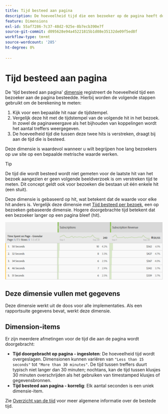 ```yaml
---
title: Tijd besteed aan pagina
description: De hoeveelheid tijd die een bezoeker op de pagina heeft doorgebracht.
feature: Dimensions
exl-id: 55af7286-7c37-48d2-925e-8b7ecb390e7f
source-git-commit: d095628e94a45221815b1d08e35132de09f5ed8f
workflow-type: tm+mt
source-wordcount: '285'
ht-degree: 0%

---
```


# Tijd besteed aan pagina

De &#39;tijd besteed aan pagina&#39; [dimensie](overview.md) registreert de hoeveelheid tijd een bezoeker aan de pagina besteedde. Hierbij worden de volgende stappen gebruikt om de berekening te meten:

1. Kijk voor een bepaalde hit naar de tijdstempel.
2. Vergelijk deze hit met de tijdstempel van de volgende hit in het bezoek. In zowel de paginaweergave als het bijhouden van koppelingen wordt het aantal treffers weergegeven.
3. De hoeveelheid tijd die tussen deze twee hits is verstreken, draagt bij aan de tijd die is besteed.

Deze dimensie is waardevol wanneer u wilt begrijpen hoe lang bezoekers op uw site op een bepaalde metrische waarde werken.

>[!TIP]
>
>De tijd die wordt besteed wordt niet gemeten voor de laatste hit van het bezoek aangezien er geen volgende beeldverzoek is om verstreken tijd te meten. Dit concept geldt ook voor bezoeken die bestaan uit één enkele hit (een stuit).

Deze dimensie is gebaseerd op hit, wat betekent dat de waarde voor elke hit anders is. Vergelijk deze dimensie met [Tijd besteed per bezoek](time-spent-per-visit.md), een op bezoeken gebaseerde dimensie. Hogere doorgebrachte tijd betekent dat een bezoeker langer op een pagina bleef (hit).

![Tijd besteed aan pagina](../metrics/assets/time-spent2.png)

## Deze dimensie vullen met gegevens

Deze dimensie werkt uit de doos voor alle implementaties. Als een rapportsuite gegevens bevat, werkt deze dimensie.

## Dimension-items

Er zijn meerdere afmetingen voor de tijd die aan de pagina wordt doorgebracht:

* **Tijd doorgebracht op pagina - ingesloten**: De hoeveelheid tijd wordt overgeslagen. Dimensionen kunnen variëren van `"Less than 15 seconds"` tot `"More than 30 minutes"`. De tijd tussen treffers duurt typisch niet langer dan 30 minuten; nochtans, kan de tijd tussen klusjes 30 minuten overschrijden als het gebruiken van timestamped klusjes of gegevensbronnen.
* **Tijd besteed aan pagina - korrelig**: Elk aantal seconden is een uniek dimensie-item.

Zie [Overzicht van de tijd](../metrics/time-spent.md) voor meer algemene informatie over de bestede tijd.
